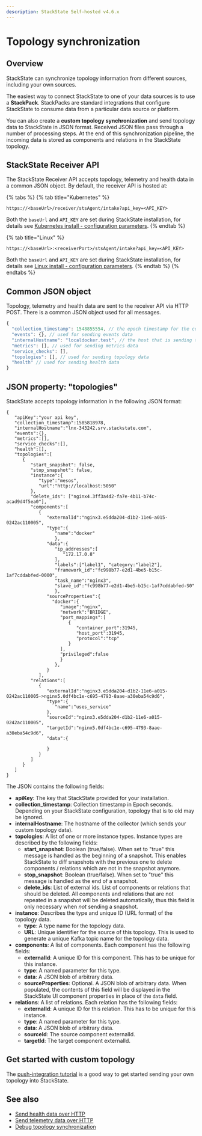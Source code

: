 ```yaml
---
description: StackState Self-hosted v4.6.x
---
```


# Topology synchronization

## Overview

StackState can synchronize topology information from different sources, including your own sources.

The easiest way to connect StackState to one of your data sources is to use a **StackPack**. StackPacks are standard integrations that configure StackState to consume data from a particular data source or platform.

You can also create a **custom topology synchronization** and send topology data to StackState in JSON format. Received JSON files pass through a number of processing steps. At the end of this synchronization pipeline, the incoming data is stored as components and relations in the StackState topology. 

## StackState Receiver API

The StackState Receiver API accepts topology, telemetry and health data in a common JSON object. By default, the receiver API is hosted at:

{% tabs %}
{% tab title="Kubernetes" %}
```text
https://<baseUrl>/receiver/stsAgent/intake?api_key=<API_KEY>
```

Both the `baseUrl` and `API_KEY` are set during StackState installation, for details see [Kubernetes install - configuration parameters](/setup/install-stackstate/kubernetes_install/install_stackstate.md#generate-values-yaml).
{% endtab %}

{% tab title="Linux" %}
```text
https://<baseUrl>:<receiverPort>/stsAgent/intake?api_key=<API_KEY>
```

Both the `baseUrl` and `API_KEY` are set during StackState installation, for details see [Linux install - configuration parameters](/setup/install-stackstate/linux_install/install_stackstate.md#configuration-options-required-during-install).
{% endtab %}
{% endtabs %}

## Common JSON object

Topology, telemetry and health data are sent to the receiver API via HTTP POST. There is a common JSON object used for all messages.

```javascript
{
  "collection_timestamp": 1548855554, // the epoch timestamp for the collection
  "events": {}, // used for sending events data
  "internalHostname": "localdocker.test", // the host that is sending this data
  "metrics": [], // used for sending metrics data
  "service_checks": [],
  "topologies": [], // used for sending topology data
  "health" // used for sending health data
}
```

## JSON property: "topologies" 

StackState accepts topology information in the following JSON format:

```text
{
   "apiKey":"your api key",
   "collection_timestamp":1585818978,
   "internalHostname":"lnx-343242.srv.stackstate.com",
   "events":{},
   "metrics":[],
   "service_checks":[],
   "health":[],
   "topologies":[
      {
         "start_snapshot": false,
         "stop_snapshot": false,
         "instance":{
            "type":"mesos",
            "url":"http://localhost:5050"
         },
         "delete_ids": ["nginx4.3ff3a4d2-fa7e-4b11-b74c-acad9d4f5ea0"],
         "components":[
            {
               "externalId":"nginx3.e5dda204-d1b2-11e6-a015-0242ac110005",
               "type":{
                  "name":"docker"
                  },
               "data":{
                  "ip_addresses":[
                     "172.17.0.8"
                  ],
                  "labels":["label1", "category:"label2"],
                  "framework_id":"fc998b77-e2d1-4be5-b15c-1af7cddabfed-0000",
                  "task_name":"nginx3",
                  "slave_id":"fc998b77-e2d1-4be5-b15c-1af7cddabfed-S0"
                  },
               "sourceProperties":{
                 "docker":{
                    "image":"nginx",
                    "network":"BRIDGE",
                    "port_mappings":[
                       {
                          "container_port":31945,
                          "host_port":31945,
                          "protocol":"tcp"
                       }
                    ],
                    "privileged":false
                    }
                  },
               }
            ],
         "relations":[
            {
               "externalId":"nginx3.e5dda204-d1b2-11e6-a015-0242ac110005->nginx5.0df4bc1e-c695-4793-8aae-a30eba54c9d6",
               "type":{
                  "name":"uses_service"
               },
               "sourceId":"nginx3.e5dda204-d1b2-11e6-a015-0242ac110005",
               "targetId":"nginx5.0df4bc1e-c695-4793-8aae-a30eba54c9d6",
               "data":{

               }
            }
         ]
      }
   ]
}
```

The JSON contains the following fields:

* **apiKey**: The key that StackState provided for your installation.
* **collection_timestamp**: Collection timestamp in Epoch seconds. Depending on your StackState configuration, topology that is to old may be ignored.
* **internalHostname**: The hostname of the collector \(which sends your custom topology data\).
* **topologies**: A list of one or more instance types. Instance types are described by the following fields:
  * **start_snapshot**: Boolean \(true/false\). When set to "true" this message is handled as the beginning of a snapshot. This enables StackState to diff snapshots with the previous one to delete components / relations which are not in the snapshot anymore.
  * **stop_snapshot**: Boolean \(true/false\). When set to "true" this message is handled as the end of a snapshot.
  * **delete_ids**: List of external ids. List of components or relations that should be deleted. All components and relations that are not repeated in a snapshot will be deleted automatically, thus this field is only necessary when _not_ sending a snapshot.
* **instance**: Describes the type and unique ID \(URL format\) of the topology data.
  * **type**: A type name for the topology data.
  * **URL**: Unique identifier for the source of this topology. This is used to generate a unique Kafka topic name for the topology data.
* **components**: A list of components. Each component has the following fields:
  * **externalId**: A unique ID for this component. This has to be unique for this instance.
  * **type**: A named parameter for this type.
  * **data**: A JSON blob of arbitrary data.
  * **sourceProperties**: Optional. A JSON blob of arbitrary data. When populated, the contents of this field will be displayed in the StackState UI component properties in place of the `data` field.
* **relations**: A list of relations. Each relation has the following fields:
  * **externalId**: A unique ID for this relation. This has to be unique for this instance.
  * **type**: A named parameter for this type.
  * **data**: A JSON blob of arbitrary data.  
  * **sourceId**: The source component externalId.
  * **targetId**: The target component externalId.

## Get started with custom topology

The [push-integration tutorial](../../develop/tutorials/push_integration_tutorial.md) is a good way to get started sending your own topology into StackState.

## See also

* [Send health data over HTTP](/configure/health/send-health-data/send-health-data.md)
* [Send telemetry data over HTTP](/configure/telemetry/send_telemetry.md)
* [Debug topology synchronization](/configure/topology/debug-topology-synchronization.md)
